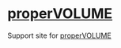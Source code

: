 [properVOLUME](http://propervolume.cyberplexus.com)
============

Support site for [properVOLUME](http://rd.cyberplexus.com/proper-volume-issues)

